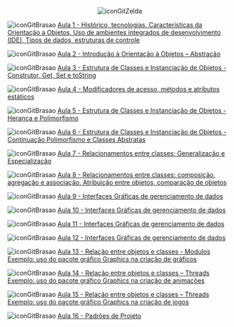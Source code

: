 <div align="center">

![iconGitZelda](https://github.com/user-attachments/assets/fe910872-3a94-49a3-9e14-d62ed74a0692)

</div>

![iconGitBrasao](https://github.com/user-attachments/assets/bb2a1451-7913-45a2-af04-19b92056d76f) [Aula 1 - Histórico, tecnologias, Características da Orientação a Objetos, Uso de ambientes integrados de desenvolvimento (IDE), Tipos de dados, estruturas de controle](https://github.com/user-attachments/files/16703011/Aula.1.-.Introducao.POO.pdf)


![iconGitBrasao](https://github.com/user-attachments/assets/bb2a1451-7913-45a2-af04-19b92056d76f) [Aula 2 - Introdução à Orientação à Objetos – Abstração](https://github.com/brunamota/POO_2/blob/main/Aulas/Aula02.md)

![iconGitBrasao](https://github.com/user-attachments/assets/bb2a1451-7913-45a2-af04-19b92056d76f) [Aula 3 - Estrutura de Classes e Instanciação de Objetos - Construtor, Get, Set e toString](https://github.com/brunamota/POO_2/blob/main/Aulas/Aula03.md)

![iconGitBrasao](https://github.com/user-attachments/assets/bb2a1451-7913-45a2-af04-19b92056d76f) [Aula 4 - Modificadores de acesso, métodos e atributos estáticos](https://github.com/brunamota/POO_2/blob/main/Aulas/Aula04.md)

![iconGitBrasao](https://github.com/user-attachments/assets/bb2a1451-7913-45a2-af04-19b92056d76f) [Aula 5 - Estrutura de Classes e Instanciação de Objetos - Herança e Polimorfismo](https://github.com/brunamota/POO_2/blob/main/Aulas/Aula05.md)

![iconGitBrasao](https://github.com/user-attachments/assets/bb2a1451-7913-45a2-af04-19b92056d76f) [Aula 6 - Estrutura de Classes e Instanciação de Objetos - Continuação Polimorfismo e Classes Abstratas](https://github.com/brunamota/POO_2/blob/main/Aulas/Aula06.md)

![iconGitBrasao](https://github.com/user-attachments/assets/bb2a1451-7913-45a2-af04-19b92056d76f) [Aula 7 - Relacionamentos entre classes: Generalização e Especialização]((https://github.com/brunamota/POO_2/blob/main/Aulas/Aula07.md))

![iconGitBrasao](https://github.com/user-attachments/assets/bb2a1451-7913-45a2-af04-19b92056d76f) [Aula 8 - Relacionamentos entre classes: composição, agregação e associação. Atribuição entre objetos, comparação de objetos]((https://github.com/brunamota/POO_2/blob/main/Aulas/Aula08.md))

![iconGitBrasao](https://github.com/user-attachments/assets/bb2a1451-7913-45a2-af04-19b92056d76f) [Aula 9 - Interfaces Gráficas de gerenciamento de dados](https://github.com/brunamota/POO_2/blob/main/Aulas/Aula09.md)

![iconGitBrasao](https://github.com/user-attachments/assets/bb2a1451-7913-45a2-af04-19b92056d76f) [Aula 10 - Interfaces Gráficas de gerenciamento de dados](https://github.com/brunamota/POO_2/blob/main/Aulas/Aula10.md)

![iconGitBrasao](https://github.com/user-attachments/assets/bb2a1451-7913-45a2-af04-19b92056d76f) [Aula 11 - Interfaces Gráficas de gerenciamento de dados](https://github.com/brunamota/POO_2/blob/main/Aulas/Aula11.md)

![iconGitBrasao](https://github.com/user-attachments/assets/bb2a1451-7913-45a2-af04-19b92056d76f) [Aula 12 - Interfaces Gráficas de gerenciamento de dados](https://github.com/brunamota/POO_2/blob/main/Aulas/Aula12.md)

![iconGitBrasao](https://github.com/user-attachments/assets/bb2a1451-7913-45a2-af04-19b92056d76f) [Aula 13 - Relação entre objetos e classes - Modulos Exemplo: uso do pacote gráfico Graphics na criação de gráficos](https://github.com/brunamota/POO_2/blob/main/Aulas/Aula13.md)

![iconGitBrasao](https://github.com/user-attachments/assets/bb2a1451-7913-45a2-af04-19b92056d76f) [Aula 14 - Relação entre objetos e classes – Threads Exemplo: uso do pacote gráfico Graphics na criação de animações](https://github.com/brunamota/POO_2/blob/main/Aulas/Aula14.md)

![iconGitBrasao](https://github.com/user-attachments/assets/bb2a1451-7913-45a2-af04-19b92056d76f) [Aula 15 - Relação entre objetos e classes – Threads Exemplo: uso do pacote gráfico Graphics na criação de jogos](https://github.com/brunamota/POO_2/blob/main/Aulas/Aula15.md)

![iconGitBrasao](https://github.com/user-attachments/assets/bb2a1451-7913-45a2-af04-19b92056d76f) [Aula 16 - Padrões de Projeto](https://github.com/brunamota/POO_2/blob/main/Aulas/Aula16.md)

